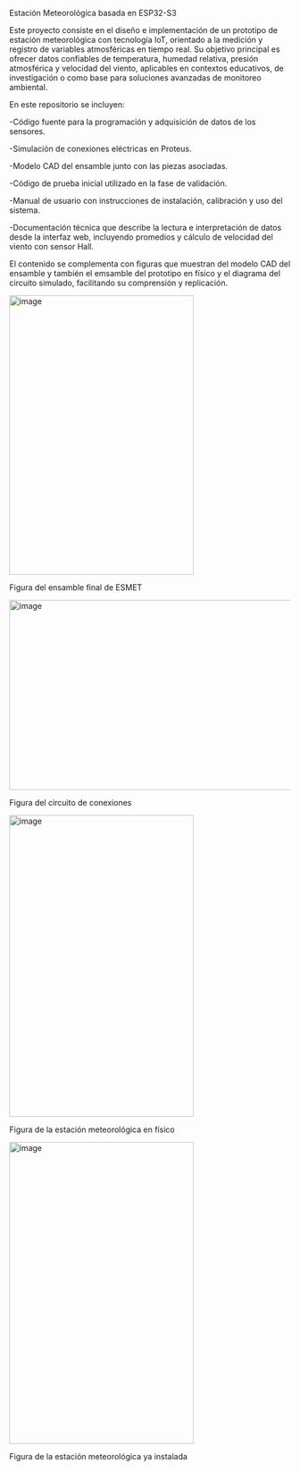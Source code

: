 Estación Meteorológica basada en ESP32-S3

Este proyecto consiste en el diseño e implementación de un prototipo de estación meteorológica con tecnología IoT, orientado a la medición y registro de variables atmosféricas en tiempo real.
Su objetivo principal es ofrecer datos confiables de temperatura, humedad relativa, presión atmosférica y velocidad del viento, aplicables en contextos educativos, de investigación o como base para soluciones avanzadas de monitoreo ambiental.

En este repositorio se incluyen:

-Código fuente para la programación y adquisición de datos de los sensores.

-Simulación de conexiones eléctricas en Proteus.

-Modelo CAD del ensamble junto con las piezas asociadas.

-Código de prueba inicial utilizado en la fase de validación.

-Manual de usuario con instrucciones de instalación, calibración y uso del sistema.

-Documentación técnica que describe la lectura e interpretación de datos desde la interfaz web, incluyendo promedios y cálculo de velocidad del viento con sensor Hall.

El contenido se complementa con figuras que muestran del modelo CAD del ensamble y también el emsamble del prototipo en físico y el diagrama del circuito simulado, facilitando su comprensión y replicación.



  <img width="330" height="500" alt="image" src="https://github.com/user-attachments/assets/6ab843c5-478a-4444-89c7-f95b1eb3d956" />
      
Figura del ensamble final de ESMET    

<img width="727" height="340" alt="image" src="https://github.com/user-attachments/assets/e73e4ae3-7675-45b1-b3a3-667eb90bc264" />

Figura del circuito de conexiones 

<img width="330" height="540" alt="image" src="https://github.com/user-attachments/assets/b5769ea6-3270-4a4b-83aa-7ce0902bc694" />

Figura de la estación meteorológica en físico 

<img width="330" height="540" alt="image" src="https://github.com/user-attachments/assets/442b2cfc-847b-4f03-9159-ceaf5cb90711" />

Figura de la estación meteorológica ya instalada


